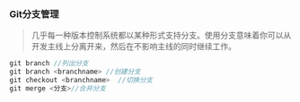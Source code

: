 ### Git分支管理

> 几乎每一种版本控制系统都以某种形式支持分支。使用分支意味着你可以从开发主线上分离开来，然后在不影响主线的同时继续工作。

```js
git branch //列出分支
git branch <branchname> //创建分支
git checkout <branchname>  //切换分支
git merge <分支>//合并分支
```

